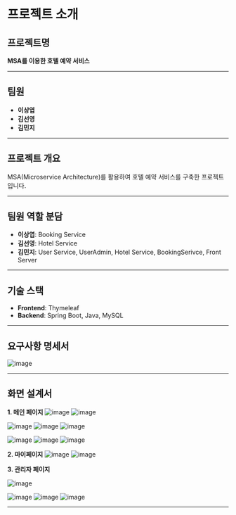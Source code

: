 # 프로젝트 소개

## 프로젝트명
**MSA를 이용한 호텔 예약 서비스**

---

## 팀원
- **이상엽**
- **김선영**
- **김민지**

---

## 프로젝트 개요
MSA(Microservice Architecture)를 활용하여 호텔 예약 서비스를 구축한 프로젝트입니다.

---

## 팀원 역할 분담
- **이상엽**: Booking Service
- **김선영**: Hotel Service 
- **김민지**: User Service, UserAdmin, Hotel Service, BookingSerivce, Front Server

---

## 기술 스택
- **Frontend**: Thymeleaf
- **Backend**: Spring Boot, Java, MySQL

---

## 요구사항 명세서
![image](https://github.com/user-attachments/assets/70d3a814-e046-4a33-9c1b-242ef7689c22)



---

## 화면 설계서


**1. 메인 페이지**
![image](https://github.com/user-attachments/assets/0732ae76-6812-49b2-a899-2a39fe95a817)
![image](https://github.com/user-attachments/assets/5d4470ae-25cd-40cf-a6b2-9017931a9614)

![image](https://github.com/user-attachments/assets/40a2ce81-f7b9-47e5-a4b4-a5745120fba4)
![image](https://github.com/user-attachments/assets/674231a3-cb3b-4245-b947-dcdd8ade2d2f)
![image](https://github.com/user-attachments/assets/f81b8af5-37aa-4d6a-a4a7-98c33eddee0c)

![image](https://github.com/user-attachments/assets/5d115c6f-ec4f-4c75-a171-99a638a29644)
![image](https://github.com/user-attachments/assets/9bd81204-07d4-45ee-ba2b-075c7348f30c)
![image](https://github.com/user-attachments/assets/8994d020-3be3-483b-af79-3198cb7664d0)




**2. 마이페이지**
![image](https://github.com/user-attachments/assets/b5175911-5ab9-4eee-8af3-c8d7008b71ad)
![image](https://github.com/user-attachments/assets/4b70f950-9b87-44da-b561-686cdcbf132d)



**3. 관리자 페이지**

![image](https://github.com/user-attachments/assets/94bfa49f-6347-416c-aeba-4c2e59aec74d)


![image](https://github.com/user-attachments/assets/74ddcc7f-eb76-4194-b73d-968f5f1b1744)
![image](https://github.com/user-attachments/assets/aa17986f-b7d9-4915-a425-7bf4d0a89928)
![image](https://github.com/user-attachments/assets/c44c436c-31be-44a6-ae2e-35d4143f5e03)



---

